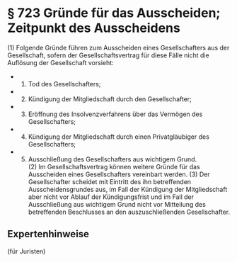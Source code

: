 # § 723 Gründe für das Ausscheiden; Zeitpunkt des Ausscheidens
(1) Folgende Gründe führen zum Ausscheiden eines Gesellschafters aus der Gesellschaft, sofern der Gesellschaftsvertrag für diese Fälle nicht die Auflösung der Gesellschaft vorsieht:
* 1. Tod des Gesellschafters;
* 2. Kündigung der Mitgliedschaft durch den Gesellschafter;
* 3. Eröffnung des Insolvenzverfahrens über das Vermögen des Gesellschafters;
* 4. Kündigung der Mitgliedschaft durch einen Privatgläubiger des Gesellschafters;
* 5. Ausschließung des Gesellschafters aus wichtigem Grund.  
(2) Im Gesellschaftsvertrag können weitere Gründe für das Ausscheiden eines Gesellschafters vereinbart werden.
(3) Der Gesellschafter scheidet mit Eintritt des ihn betreffenden Ausscheidensgrundes aus, im Fall der Kündigung der Mitgliedschaft aber nicht vor Ablauf der Kündigungsfrist und im Fall der Ausschließung aus wichtigem Grund nicht vor Mitteilung des betreffenden Beschlusses an den auszuschließenden Gesellschafter.
## Expertenhinweise
(für Juristen)